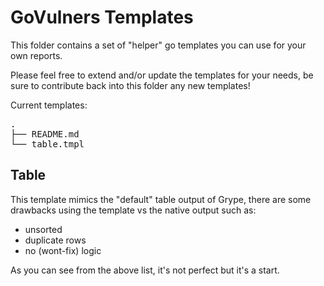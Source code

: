 # GoVulners Templates

This folder contains a set of "helper" go templates you can use for your own reports.

Please feel free to extend and/or update the templates for your needs, be sure to contribute back into this folder any new templates!

Current templates:

<pre>
.
├── README.md
└── table.tmpl
</pre>

## Table

This template mimics the "default" table output of Grype, there are some drawbacks using the template vs the native output such as:

- unsorted
- duplicate rows
- no (wont-fix) logic

As you can see from the above list, it's not perfect but it's a start.
